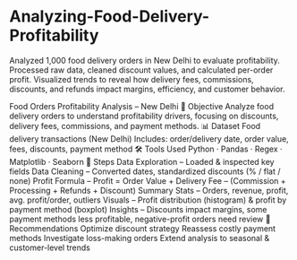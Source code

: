# Analyzing-Food-Delivery-Profitability
Analyzed 1,000 food delivery orders in New Delhi to evaluate profitability. Processed raw data, cleaned discount values, and calculated per-order profit. Visualized trends to reveal how delivery fees, commissions, discounts, and refunds impact margins, efficiency, and customer behavior.

Food Orders Profitability Analysis – New Delhi
📌 Objective
Analyze food delivery orders to understand profitability drivers, focusing on discounts, delivery fees, commissions, and payment methods.
📊 Dataset
Food delivery transactions (New Delhi)
Includes: order/delivery date, order value, fees, discounts, payment method
🛠 Tools Used
Python · Pandas · Regex · Matplotlib · Seaborn
🔑 Steps
Data Exploration – Loaded & inspected key fields
Data Cleaning – Converted dates, standardized discounts (% / flat / none)
Profit Formula –
Profit = Order Value + Delivery Fee – (Commission + Processing + Refunds + Discount)
Summary Stats – Orders, revenue, profit, avg. profit/order, outliers
Visuals – Profit distribution (histogram) & profit by payment method (boxplot)
Insights – Discounts impact margins, some payment methods less profitable, negative-profit orders need review
🚀 Recommendations
Optimize discount strategy
Reassess costly payment methods
Investigate loss-making orders
Extend analysis to seasonal & customer-level trends
